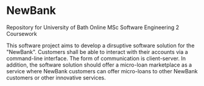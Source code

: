 # NewBank
Repository for University of Bath Online MSc Software Engineering 2 Coursework

This software project aims to develop a dirsuptive software solution for the "NewBank".
Customers shall be able to interact with their accounts via a command-line interface.
The form of communication is client-server.
In addition, the software solution should offer a micro-loan marketplace as a service
where NewBank customers can offer micro-loans to other NewBank customers or other innovative services.
